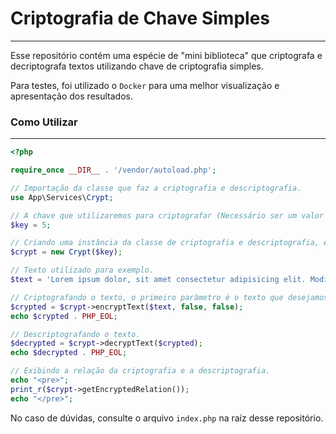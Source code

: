 # Criptografia de Chave Simples
---

Esse repositório contém uma espécie de "mini biblioteca" que criptografa e decriptografa textos utilizando chave de criptografia simples.

Para testes, foi utilizado o `Docker` para uma melhor visualização e apresentação dos resultados.

### Como Utilizar
---

``` php
<?php

require_once __DIR__ . '/vendor/autoload.php';

// Importação da classe que faz a criptografia e descriptografia.
use App\Services\Crypt;

// A chave que utilizaremos para criptografar (Necessário ser um valor numérico).
$key = 5;

// Criando uma instância da classe de criptografia e descriptografia, é obrigatório passar qual a chave que será utilizada para criptografar ou descriptografar.
$crypt = new Crypt($key);

// Texto utilizado para exemplo.
$text = 'Lorem ipsum dolor, sit amet consectetur adipisicing elit. Modi suscipit consequuntur aliquid quidem, repellendus optio quod atque! Nam beatae nesciunt atque voluptatibus optio quaerat excepturi, amet, quam esse ab nemo?';

// Criptografando o texto, o primeiro parâmetro é o texto que desejamos criptografar, o segundo parâmetro indica se queremos remover espaços em branco e o terceiro e último indica se queremos remover a pontuação.
$crypted = $crypt->encryptText($text, false, false);
echo $crypted . PHP_EOL;

// Descriptografando o texto.
$decrypted = $crypt->decryptText($crypted);
echo $decrypted . PHP_EOL;

// Exibindo a relação da criptografia e a descriptografia.
echo "<pre>";
print_r($crypt->getEncryptedRelation());
echo "</pre>";

```

No caso de dúvidas, consulte o arquivo `index.php` na raíz desse repositório.
